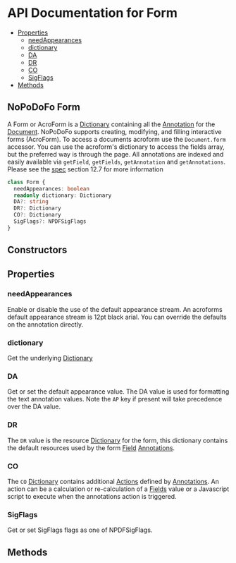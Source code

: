 # API Documentation for Form

* [Properties](#properties)
  * [needAppearances](#needAppearances)
  * [dictionary](#dictionary)
  * [DA](#da)
  * [DR](#dr)
  * [CO](#co)
  * [SigFlags](#sigflags)
* [Methods](#methods)

## NoPoDoFo Form
A Form or AcroForm is a [Dictionary](./dictionary.md) containing all the [Annotation](./annotations.md) for the [Document](./document.md).
NoPoDoFo supports creating, modifying, and filling interactive forms (AcroForm). 
To access a documents acroform use the `Document.form` accessor. 
You can use the acroform's dictionary to access the fields array, but the preferred way is through the page.
All annotations are indexed and easily available via `getField`, `getFields`, `getAnnotation` and `getAnnotations`.  
Please see the [spec](https://www.adobe.com/content/dam/acom/en/devnet/pdf/pdfs/PDF32000_2008.pdf) section 12.7 for more information

```typescript
class Form {
  needAppearances: boolean
  readonly dictionary: Dictionary
  DA?: string
  DR?: Dictionary
  CO?: Dictionary
  SigFlags?: NPDFSigFlags
}
```

## Constructors

## Properties

### needAppearances
Enable or disable the use of the default appearance stream. 
An acroforms default appearance stream is 12pt black arial. You can override the defaults on the annotation directly.

### dictionary
Get the underlying [Dictionary](./dictionary.md)

### DA
Get or set the default appearance value. The DA value is used for formatting the text annotation values. Note
the `AP` key if present will take precedence over the DA value.

### DR
The `DR` value is the resource [Dictionary](./dictionary.md) for the form, this dictionary contains the default resources used
by the form [Field](./field.md) [Annotations](./annotations.md).

### CO
The `CO` [Dictionary](./dictionary.md) contains additional [Actions](./action.md) defined by [Annotations](./annotations.md). An 
action can be a calculation or re-calculation of a [Fields](./field.md) value or a Javascript script to execute when the annotations
action is triggered.

### SigFlags
Get or set SigFlags flags as one of NPDFSigFlags.

## Methods